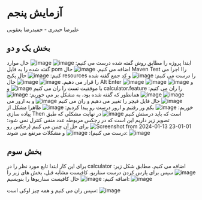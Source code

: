 # آزمایش پنجم
علیرضا حیدری - حمیدرضا یعقوبی
## بخش یک و دو
ابتدا پروژه را مطابق روش گفته شده درست می کنیم:
![image](https://github.com/hamidrezayaghobi/SEL_week5/assets/59170724/4eec3e71-0599-4f43-9bef-407c504d5ecd)
![image](https://github.com/hamidrezayaghobi/SEL_week5/assets/59170724/fe3df74b-b228-49f2-881c-f2a140f78b52)
حال موارد گفته شده را به فایل pom اضافه می کنیم.
![image](https://github.com/hamidrezayaghobi/SEL_week5/assets/59170724/8e65665a-46e5-484e-b3e1-9f1989b55524)
حال Maven Test راا اجرا می کنیم:
![image](https://github.com/hamidrezayaghobi/SEL_week5/assets/59170724/64c3ea1e-7828-4ada-8af1-6ac455124163)
حال پکیج resources را درست می کنیم:
![image](https://github.com/hamidrezayaghobi/SEL_week5/assets/59170724/4915c968-f4f2-4e19-b1c8-bccb1b43158b)
و کد جمع گفته شده را قرار می دهیم.
![image](https://github.com/hamidrezayaghobi/SEL_week5/assets/59170724/d61506d4-44a4-4f17-bbc6-d5dc516377d9)
![image](https://github.com/hamidrezayaghobi/SEL_week5/assets/59170724/b13feed2-4b03-4434-a94b-9f79cf1dc8dd)
حال Alt Enter
![image](https://github.com/hamidrezayaghobi/SEL_week5/assets/59170724/5066dec1-3912-4a3d-a35f-ab9e17bb08c7)
![image](https://github.com/hamidrezayaghobi/SEL_week5/assets/59170724/1953fefd-4e26-470b-a780-b9f7c07803de)
![image](https://github.com/hamidrezayaghobi/SEL_week5/assets/59170724/64221da9-eef3-4cbf-a3dd-eaaa615a9d0e)
و با موفقیت تست را ران می کنیم
![image](https://github.com/hamidrezayaghobi/SEL_week5/assets/59170724/594d601f-e2a5-4682-8f0a-5f812b5ca505)
و calculator.feature را ران می کنیم:
![image](https://github.com/hamidrezayaghobi/SEL_week5/assets/59170724/a30e7e8d-cd37-456e-8a16-88e58cd01128)
![image](https://github.com/hamidrezayaghobi/SEL_week5/assets/59170724/cb9b0146-18a6-42c1-a98a-2afa9b58ace3)
همانطور که گفته شده بود، به مشکل بر می خوریم:
![image](https://github.com/hamidrezayaghobi/SEL_week5/assets/59170724/92ef24b6-ca5d-4a15-bf9e-2962539eb136)
![image](https://github.com/hamidrezayaghobi/SEL_week5/assets/59170724/fefcc196-cbc2-4c4f-b5fa-6b1bd4eb17b8)
حال فایل فیچر را تغییر می دهیم و ران می کنیم
![image](https://github.com/hamidrezayaghobi/SEL_week5/assets/59170724/a2237c3c-dfbd-4946-a614-2f7a8eec621b)
و به ارور می خوریم:
![image](https://github.com/hamidrezayaghobi/SEL_week5/assets/59170724/685479c1-431f-49ad-81a0-462d956f33ea)
یکم ور رفتیم و ارور درست رو پیدا کردیم:
![image](https://github.com/hamidrezayaghobi/SEL_week5/assets/59170724/6149b64a-3c79-4d4e-95a9-483b80df2767)
ظاهرا مشکل از پیاده سازی Then است که باید درستش کنیم
![image](https://github.com/hamidrezayaghobi/SEL_week5/assets/59170724/7c40d1db-4776-4717-bd21-09632e5d8bfe)
در نهایت مشکلی که طبق تصویر زیر داریم این است که در رجکس مربوطه عدد منفی کنترل نمی شود:
![Screenshot from 2024-01-13 23-01-01](https://github.com/hamidrezayaghobi/SEL_week5/assets/59170724/880fb8bd-d679-4b03-81b4-9d9550c27ec0)
برای حل آن چنین می کنیم (رجکس رو درست می کنیم):
![image](https://github.com/hamidrezayaghobi/SEL_week5/assets/59170724/7fd8f56b-8aa3-43ea-948f-952e71a97ad9)
و مشکلات مرتفع می شوند:
![image](https://github.com/hamidrezayaghobi/SEL_week5/assets/59170724/637b252d-7212-43e3-8ae9-a489f34dc8ae)


## بخش سوم
برای این کار ابتدا تابع مورد نظر را در calculator اضافه می کنیم. مطابق شکل زیر:
![image](https://github.com/hamidrezayaghobi/SEL_week5/assets/59170724/db50878e-2f3a-4584-94d8-869671259471)
سپس برای پارس کردن درست سناریو، کافیست مشابه قبل، بخش های زیر را اضافه کنیم:
![image](https://github.com/hamidrezayaghobi/SEL_week5/assets/59170724/4369e372-9116-4d9d-aff8-33239656940d)
حال کافیست سناریوها را بنویسیم:
![image](https://github.com/hamidrezayaghobi/SEL_week5/assets/59170724/6fea97fa-49fb-4cce-9dfa-54728ec5daf4)

سپس ران می کنیم و همه چیز اوکی است:
![image](https://github.com/hamidrezayaghobi/SEL_week5/assets/59170724/7732226a-43bf-4d47-92d1-a6d817c7e3e1)









